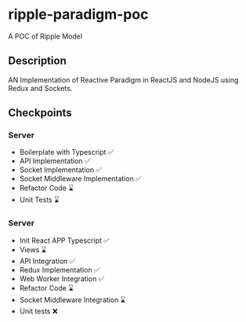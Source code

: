 # ripple-paradigm-poc
A POC of Ripple Model

## Description
AN Implementation of Reactive Paradigm in ReactJS and NodeJS using Redux and Sockets.


## Checkpoints

### Server

- Boilerplate with Typescript  ✅
- API Implementation  ✅
- Socket Implementation  ✅
- Socket Middleware Implementation  ✅
- Refactor Code ⌛  
- Unit Tests ⌛

### Server

- Init React APP Typescript ✅
- Views ⌛
- API Integration ✅
- Redux Implementation ✅
- Web Worker Integration ✅
- Refactor Code ⌛
- Socket Middleware Integration ⌛
- Unit tests ❌
